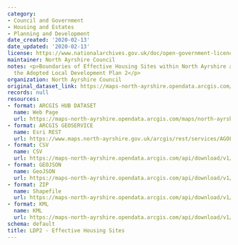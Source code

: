 ```yaml
---
category:
- Council and Government
- Housing and Estates
- Planning and Development
date_created: '2020-02-13'
date_updated: '2020-02-13'
license: https://www.nationalarchives.gov.uk/doc/open-government-licence/version/3/
maintainer: North Ayrshire Council
notes: <p>Boundaries of Effective Housing Sites within North Ayrshire as set out in
  the Adopted Local Development Plan 2</p>
organization: North Ayrshire Council
original_dataset_link: https://maps-north-ayrshire.opendata.arcgis.com/maps/north-ayrshire::ldp2-effective-housing-sites
records: null
resources:
- format: ARCGIS HUB DATASET
  name: Web Page
  url: https://maps-north-ayrshire.opendata.arcgis.com/maps/north-ayrshire::ldp2-effective-housing-sites
- format: ARCGIS GEOSERVICE
  name: Esri REST
  url: https://www.maps.north-ayrshire.gov.uk/arcgis/rest/services/AGOL/Open_Data_Portal4/MapServer/68
- format: CSV
  name: CSV
  url: https://maps-north-ayrshire.opendata.arcgis.com/api/download/v1/items/bc8468637be64069b1b0b5ea71dc46bd/csv?layers=68
- format: GEOJSON
  name: GeoJSON
  url: https://maps-north-ayrshire.opendata.arcgis.com/api/download/v1/items/bc8468637be64069b1b0b5ea71dc46bd/geojson?layers=68
- format: ZIP
  name: Shapefile
  url: https://maps-north-ayrshire.opendata.arcgis.com/api/download/v1/items/bc8468637be64069b1b0b5ea71dc46bd/shapefile?layers=68
- format: KML
  name: KML
  url: https://maps-north-ayrshire.opendata.arcgis.com/api/download/v1/items/bc8468637be64069b1b0b5ea71dc46bd/kml?layers=68
schema: default
title: LDP2 - Effective Housing Sites
---
```

